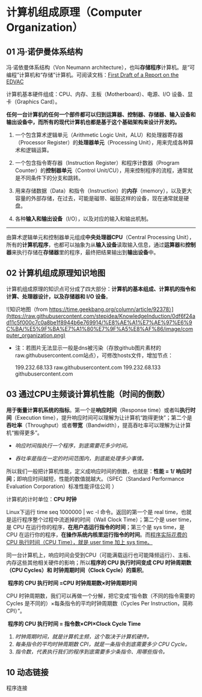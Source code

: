 # 计算机组成原理（Computer Organization）

## 01 冯·诺伊曼体系结构

冯·诺依曼体系结构（Von Neumann architecture），也叫**存储程序**计算机。是“可编程”计算机和“存储”计算机。可阅读文档：[First Draft of a Report on the EDVAC](https://en.wikipedia.org/wiki/First_Draft_of_a_Report_on_the_EDVA)

计算机基本硬件组成：CPU、内存、主板（Motherboard）、电源、I/O 设备、显卡（Graphics Card）。

**任何一台计算机的任何一个部件都可以归到运算器、控制器、存储器、输入设备和输出设备中，而所有的现代计算机也都是基于这个基础架构来设计开发的。**

1. 一个包含算术逻辑单元（Arithmetic Logic Unit，ALU）和处理器寄存器（Processor Register）的**处理器单元**（Processing Unit），用来完成各种算术和逻辑运算。

2. 一个包含指令寄存器（Instruction Register）和程序计数器（Program Counter）的**控制器单元**（Control Unit/CU），用来控制程序的流程，通常就是不同条件下的分支和跳转。

3. 用来存储数据（Data）和指令（Instruction）的**内存**（memory），以及更大容量的外部存储，在过去，可能是磁带、磁鼓这样的设备，现在通常就是硬盘。

4. 各种**输入和输出设备**（I/O），以及对应的输入和输出机制。

------

由算术逻辑单元和控制器单元组成**中央处理器CPU**（Central Processing Unit），所有的**计算机程序**，也都可以抽象为从**输入设备**读取输入信息，通过**运算器**和**控制器**来执行存储在**存储器**里的程序，最终把结果输出到**输出设备**中。

## 02 计算机组成原理知识地图

计算机组成原理的知识点可分成了四大部分：**计算机的基本组成、计算机的指令和计算、处理器设计，以及存储器和 I/O 设备**。

![知识地图（from https://time.geekbang.org/column/article/92378）](https://raw.githubusercontent.com/stepidea/KnowledgeInduction/0df6f24ad11c5f000c7c0a8be1f8944b6e769914/%E8%AE%A1%E7%AE%97%E6%9C%BA/%E5%9F%BA%E7%A1%80%E7%9F%A5%E8%AF%86/image/computer_organization.png)

- 注：若图片无法显示一般是dns被污染（存放github图片素材的raw.githubusercontent.com站点），可修改hosts文件，增加节点：

  199.232.68.133 raw.githubusercontent.com
  199.232.68.133 githubusercontent.com

## 03 通过CPU主频谈计算机性能（时间的倒数）

**用于衡量计算机系统的指标**。第一个是**响应时间**（Response time）或者叫**执行时间**（Execution time），提升响应时间可以理解为让计算机“跑得更快”；第二个是**吞吐率**（Throughput）或者**带宽**（Bandwidth），提高吞吐率可以理解为让计算机“搬得更多”。

- *响应时间指执行一个程序，到底需要花多少时间。*

- *吞吐率是指在一定的时间范围内，到底能处理多少事情。*

所以我们一般把计算机性能，定义成响应时间的倒数，也就是：**性能 = 1/ 响应时间**；即响应时间越短，性能的数值就越大。（SPEC（Standard Performance Evaluation Corporation）标准性能评估公司 ）

计算机的计时单位：**CPU 时钟**

Linux下运行 time seq 1000000 | wc -l 命令。返回的第一个是 real time，也就是运行程序整个过程中流逝掉的时间（Wall Clock Time）；第二个是 user time，是 CPU 在运行你的程序，**在用户态运行指令的时间**；第三个是 sys time，是 CPU 在运行你的程序，**在操作系统内核里运行指令的时间**。而<u>程序实际花费的 CPU 执行时间（CPU Time），就是 user time 加上 sys time。</u>

同一台计算机上，响应时间会受到CPU（可能满载运行也可能降频运行）、主板、内存这些其他相关硬件的影响；所以**程序的 CPU 执行时间变成 CPU 时钟周期数（CPU Cycles）和 时钟周期时间（Clock Cycle）的乘积**。

​	**程序的 CPU 执行时间 =CPU 时钟周期数×时钟周期时间**

CPU 时钟周期数，我们可以再做一个分解，把它变成“指令数（不同的指令需要的 Cycles 是不同的）×每条指令的平均时钟周期数（Cycles Per Instruction，简称 CPI）”。

​	**程序的 CPU 执行时间 = 指令数×CPI×Clock Cycle Time**

1. *时钟周期时间，就是计算机主频，这个取决于计算机硬件。*
2. *每条指令的平均时钟周期数 CPI，就是一条指令到底需要多少 CPU Cycle。*
3. *指令数，代表执行我们的程序到底需要多少条指令、用哪些指令。*

## 10 动态链接

程序连接

